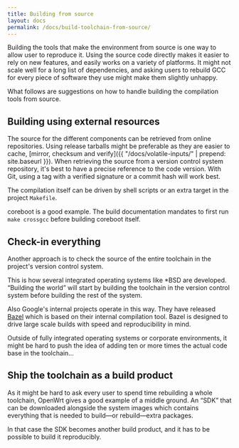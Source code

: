 ```yaml
---
title: Building from source
layout: docs
permalink: /docs/build-toolchain-from-source/
---
```


Building the tools that make the environment from source is one way to
allow user to reproduce it. Using the source code directly makes it easier to
rely on new features, and easily works on a variety of platforms. It
might not scale well for a long list of dependencies, and asking users
to rebuild GCC for every piece of software they use might make them
slightly unhappy.

What follows are suggestions on how to handle building the compilation
tools from source.

Building using external resources
---------------------------------

The source for the different components can be retrieved from online
repositories. Using release tarballs might be preferable as they are
easier to cache, [mirror, checksum and verify]({{ "/docs/volatile-inputs/" | prepend: site.baseurl }}).
When retrieving the source from a version control system repository,
it's best to have a precise reference to the code version. With Git,
using a tag with a verified signature or a commit hash will work best.

The compilation itself can be driven by shell scripts or an extra target
in the project `Makefile`.

coreboot is a good example. The build documentation mandates to first run
`make crossgcc` before building coreboot itself.

Check-in everything
-------------------

Another approach is to check the source of the entire toolchain in the
project's version control system.

This is how several integrated operating systems like \*BSD are
developed. “Building the world” will start by building the toolchain in
the version control system before building the rest of the system.

Also Google's internal projects operate in this way. They have
released [Bazel](http://bazel.io/) which is based on their
internal compilation tool. Bazel is designed to drive large scale
builds with speed and reproducibility in mind.

Outside of fully integrated operating systems or corporate environments,
it might be hard to push the idea of adding ten or more times the actual
code base in the toolchain…

Ship the toolchain as a build product
-------------------------------------

As it might be hard to ask every user to spend time rebuilding a whole
toolchain, OpenWrt gives a good example of a middle ground. An
“SDK” that can be downloaded alongside the system images which
contains everything that is needed to build—or rebuild—extra packages.

In that case the SDK becomes another build product, and it has to be
possible to build it reproducibly.
